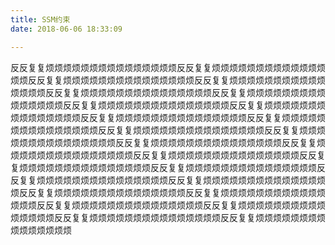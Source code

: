```yaml
---
title: SSM约束
date: 2018-06-06 18:33:09

---
```


反反复复烦烦烦烦烦烦烦烦烦烦烦烦烦烦烦反反复复烦烦烦烦烦烦烦烦烦烦烦烦烦烦烦反反复复烦烦烦烦烦烦烦烦烦烦烦烦烦烦烦反反复复烦烦烦烦烦烦烦烦烦烦烦烦烦烦烦反反复复烦烦烦烦烦烦烦烦烦烦烦烦烦烦烦反反复复烦烦烦烦烦烦烦烦烦烦烦烦烦烦烦反反复复烦烦烦烦烦烦烦烦烦烦烦烦烦烦烦反反复复烦烦烦烦烦烦烦烦烦烦烦烦烦烦烦反反复复烦烦烦烦烦烦烦烦烦烦烦烦烦烦烦反反复复烦烦烦烦烦烦烦烦烦烦烦烦烦烦烦反反复复烦烦烦烦烦烦烦烦烦烦烦烦烦烦烦反反复复烦烦烦烦烦烦烦烦烦烦烦烦烦烦烦反反复复烦烦烦烦烦烦烦烦烦烦烦烦烦烦烦反反复复烦烦烦烦烦烦烦烦烦烦烦烦烦烦烦反反复复烦烦烦烦烦烦烦烦烦烦烦烦烦烦烦反反复复烦烦烦烦烦烦烦烦烦烦烦烦烦烦烦反反复复烦烦烦烦烦烦烦烦烦烦烦烦烦烦烦反反复复烦烦烦烦烦烦烦烦烦烦烦烦烦烦烦反反复复烦烦烦烦烦烦烦烦烦烦烦烦烦烦烦反反复复烦烦烦烦烦烦烦烦烦烦烦烦烦烦烦反反复复烦烦烦烦烦烦烦烦烦烦烦烦烦烦烦反反复复烦烦烦烦烦烦烦烦烦烦烦烦烦烦烦反反复复烦烦烦烦烦烦烦烦烦烦烦烦烦烦烦反反复复烦烦烦烦烦烦烦烦烦烦烦烦烦烦烦反反复复烦烦烦烦烦烦烦烦烦烦烦烦烦烦烦
